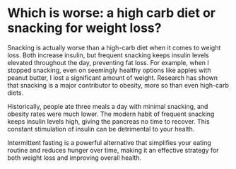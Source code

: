 # Which is worse: a high carb diet or snacking for weight loss?

Snacking is actually worse than a high-carb diet when it comes to weight loss. Both increase insulin, but frequent snacking keeps insulin levels elevated throughout the day, preventing fat loss. For example, when I stopped snacking, even on seemingly healthy options like apples with peanut butter, I lost a significant amount of weight. Research has shown that snacking is a major contributor to obesity, more so than even high-carb diets.

Historically, people ate three meals a day with minimal snacking, and obesity rates were much lower. The modern habit of frequent snacking keeps insulin levels high, giving the pancreas no time to recover. This constant stimulation of insulin can be detrimental to your health.

Intermittent fasting is a powerful alternative that simplifies your eating routine and reduces hunger over time, making it an effective strategy for both weight loss and improving overall health.